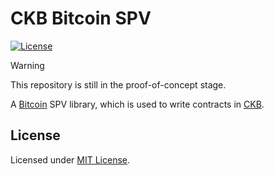 # CKB Bitcoin SPV

[![License]](#license)

> [!WARNING]
> This repository is still in the proof-of-concept stage.

A [Bitcoin] SPV library, which is used to write contracts in [CKB].

[License]: https://img.shields.io/badge/License-MIT-blue.svg

## License

Licensed under [MIT License].

[Bitcoin]: https://bitcoin.org
[CKB]: https://github.com/nervosnetwork/ckb

[MIT License]: LICENSE
